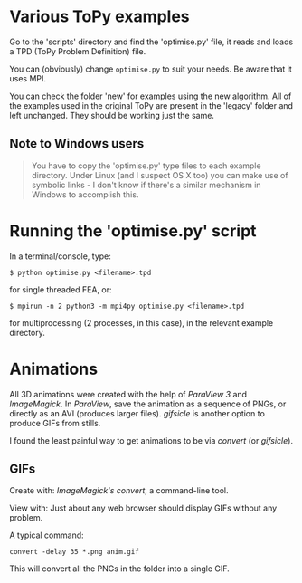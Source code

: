 # Various ToPy examples

Go to the 'scripts' directory and find the 'optimise.py' file, it
reads and loads a TPD (ToPy Problem Definition) file.

You can (obviously) change `optimise.py` to suit your needs. Be aware that it uses MPI.

You can check the folder 'new' for examples using the new algorithm. All of the examples
used in the original ToPy are present in the 'legacy' folder and left unchanged. They
should be working just the same.

## Note to Windows users
> You have to copy the 'optimise.py' type files to each example directory. Under
> Linux (and I suspect OS X too) you can make use of symbolic links - I don't know
> if there's a similar mechanism in Windows to accomplish this.

# Running the 'optimise.py' script
In a terminal/console, type:

	$ python optimise.py <filename>.tpd

for single threaded FEA, or:

    $ mpirun -n 2 python3 -m mpi4py optimise.py <filename>.tpd

for multiprocessing (2 processes, in this case), in the relevant example directory.

# Animations
All 3D animations were created with the help of *ParaView 3* and *ImageMagick*. In *ParaView*, save the animation as a sequence of PNGs, or directly as an AVI (produces larger files). *gifsicle* is another option to produce GIFs from stills.

I found the least painful way to get animations to be via *convert* (or *gifsicle*).

## GIFs
Create with: *ImageMagick's convert*, a command-line tool.

View with: Just about any web browser should display GIFs without any problem.

A typical command:

	convert -delay 35 *.png anim.gif
	
This will convert all the PNGs in the folder into a single GIF.
